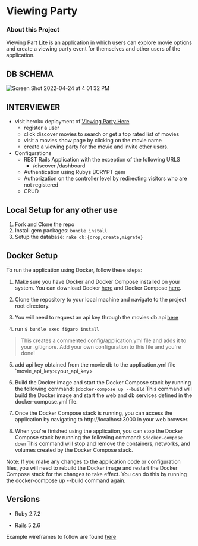 # Viewing Party

### About this Project

Viewing Part Lite is an application in which users can explore movie options and create a viewing party event for themselves and other users of the application.

## DB SCHEMA
![Screen Shot 2022-04-24 at 4 01 32 PM](https://user-images.githubusercontent.com/83717116/164998550-523ad8bf-379f-42e5-b704-76e21d2cdf3b.png)

## INTERVIEWER

* visit heroku deployment of [Viewing Party Here](https://vast-badlands-91206.herokuapp.com/)
  - register a user
  - click discover movies to search or get a top rated list of movies
  - visit a movies show page by clicking on the movie name
  - create a viewing party for the movie and invite other users.
* Configurations
  - REST Rails Application with the exception of the following URLS
	- /discover /dashboard
  - Authentication using Rubys BCRYPT gem
  - Authorization on the controller level by redirecting visitors who are not
    registered
  - CRUD


## Local Setup for any other use

1. Fork and Clone the repo
2. Install gem packages: `bundle install`
3. Setup the database: `rake db:{drop,create,migrate}`

## Docker Setup

To run the application using Docker, follow these steps:

1. Make sure you have Docker and Docker Compose installed on your system. You can download Docker [here](https://www.docker.com/get-started) and Docker Compose [here](https://docs.docker.com/compose/install/).

2. Clone the repository to your local machine and navigate to the project root directory.

3. You will need to request an api key through the movies db api [here](https://developers.themoviedb.org/3/getting-started/introduction)

4. run `$ bundle exec figaro install`
> This creates a commented config/application.yml file and adds it to your .gitignore. Add your own configuration to this file and you're done!

5. add api key obtained from the movie db to the application.yml file
   `movie_api_key:<your_api_key>
6. Build the Docker image and start the Docker Compose stack by running the following command:
`$docker-compose up --build`
This command will build the Docker image and start the web and db services defined in the docker-compose.yml file.

7. Once the Docker Compose stack is running, you can access the application by navigating to http://localhost:3000 in your web browser.

8. When you're finished using the application, you can stop the Docker Compose stack by running the following command:
`$docker-compose down`
This command will stop and remove the containers, networks, and volumes created by the Docker Compose stack.

Note: If you make any changes to the application code or configuration files, you will need to rebuild the Docker image and restart the Docker Compose stack for the changes to take effect. You can do this by running the docker-compose up --build command again.


## Versions

- Ruby 2.7.2

- Rails 5.2.6

Example wireframes to follow are found [here](https://backend.turing.io/module3/projects/viewing_party_lite/wireframes)

